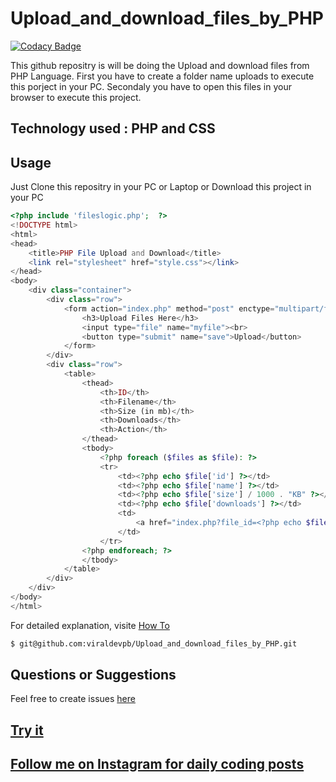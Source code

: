 # Upload_and_download_files_by_PHP

[![Codacy Badge](https://app.codacy.com/project/badge/Grade/45461638f9634108bf2ba680666f147e)](https://www.codacy.com/manual/viraldevpb/Upload_and_download_files_by_PHP?utm_source=github.com&amp;utm_medium=referral&amp;utm_content=viraldevpb/Upload_and_download_files_by_PHP&amp;utm_campaign=Badge_Grade)

This github repositry is will be doing the Upload and download files from PHP Language.
First you have to create a folder name uploads to execute this porject in your PC.
Secondaly you have to open this files in your browser to execute this project.


## Technology used : PHP and CSS


## Usage
Just Clone this repositry in your PC or Laptop or Download this project in your PC
```PHP
<?php include 'fileslogic.php';  ?>
<!DOCTYPE html>
<html>
<head>
	<title>PHP File Upload and Download</title>
	<link rel="stylesheet" href="style.css"></link>
</head>
<body>
	<div class="container">
		<div class="row">
			<form action="index.php" method="post" enctype="multipart/form-data">
				<h3>Upload Files Here</h3>
				<input type="file" name="myfile"><br>
				<button type="submit" name="save">Upload</button>
			</form>
		</div>
		<div class="row">
			<table>
				<thead>
					<th>ID</th>
					<th>Filename</th>
					<th>Size (in mb)</th>
					<th>Downloads</th>
					<th>Action</th>
				</thead>
				<tbody>
					<?php foreach ($files as $file): ?>
					<tr>
						<td><?php echo $file['id'] ?></td>
						<td><?php echo $file['name'] ?></td>
						<td><?php echo $file['size'] / 1000 . "KB" ?></td>
						<td><?php echo $file['downloads'] ?></td>
						<td>
							<a href="index.php?file_id=<?php echo $file['id'] ?>">Download</a>
						</td>
					</tr>
				<?php endforeach; ?>
				</tbody>
			</table>
		</div>
	</div>
</body>
</html>
```
For detailed explanation, visite [How To](https://code.visualstudio.com/docs/editor/github) 
```bash
$ git@github.com:viraldevpb/Upload_and_download_files_by_PHP.git
```
## Questions or Suggestions
Feel free to create issues [here](https://github.com/viraldevpb/Upload_and_download_files_by_PHP/issues) 
## [Try it](https://github.com/viraldevpb/Upload_and_download_files_by_PHP)
## [Follow me on Instagram for daily coding posts](https://www.instagram.com/prathamesh_borse_pb/)
